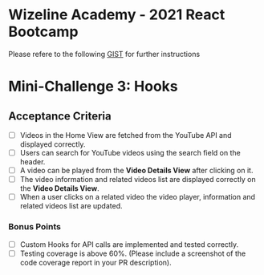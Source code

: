 # Wizeline Academy - 2021 React Bootcamp

Please refere to the following [GIST](https://gist.github.com/erickwize/d7311bfc972080c162c43cbb7dc80587) for further instructions

# Mini-Challenge 3: Hooks

## Acceptance Criteria

- [ ] Videos in the Home View are fetched from the YouTube API and displayed correctly.
- [ ] Users can search for YouTube videos using the search field on the header.
- [ ] A video can be played from the **Video Details View** after clicking on it.
- [ ] The video information and related videos list are displayed correctly on the **Video Details View**.
- [ ] When a user clicks on a related video the video player, information and related videos list are updated.

### Bonus Points

- [ ] Custom Hooks for API calls are implemented and tested correctly.
- [ ] Testing coverage is above 60%. (Please include a screenshot of the code coverage report in your PR description).
